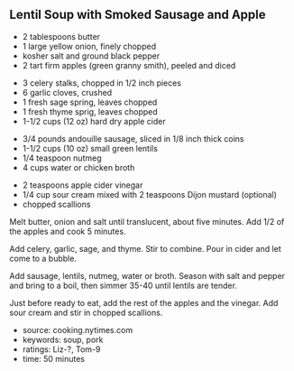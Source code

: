 Lentil Soup with Smoked Sausage and Apple
-----------------------------------------

- 2 tablespoons butter
- 1 large yellow onion, finely chopped
- kosher salt and ground black pepper
- 2 tart firm apples (green granny smith), peeled and diced
<!-- -->
- 3 celery stalks, chopped in 1/2 inch pieces
- 6 garlic cloves, crushed
- 1 fresh sage spring, leaves chopped
- 1 fresh thyme sprig, leaves chopped
- 1-1/2 cups (12 oz) hard dry apple cider
<!-- -->
- 3/4 pounds andouille sausage, sliced in 1/8 inch thick coins
- 1-1/2 cups (10 oz) small green lentils
- 1/4 teaspoon nutmeg
- 4 cups water or chicken broth
<!-- -->
- 2 teaspoons apple cider vinegar
- 1/4 cup sour cream mixed with 2 teaspoons Dijon mustard (optional)
- chopped scallions

Melt butter, onion and salt until translucent, about five minutes. Add
1/2 of the apples and cook 5 minutes.

Add celery, garlic, sage, and thyme.  Stir to combine. Pour in cider
and let come to a bubble.

Add sausage, lentils, nutmeg, water or broth.  Season with salt and
pepper and bring to a boil, then simmer 35-40 until lentils are
tender.

Just before ready to eat, add the rest of the apples and the vinegar.
Add sour cream and stir in chopped scallions.

- source: cooking.nytimes.com
- keywords: soup, pork
- ratings: Liz-?, Tom-9
- time: 50 minutes
